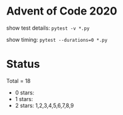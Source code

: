 Advent of Code 2020
===================

show test details:
```pytest -v *.py```

show timing:
```pytest --durations=0 *.py```

Status
======

Total = 18

- 0 stars:
- 1 stars:
- 2 stars: 1,2,3,4,5,6,7,8,9